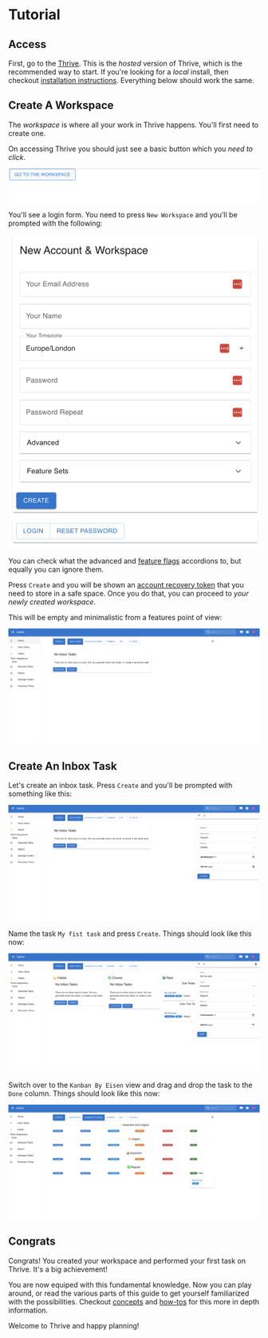 # Tutorial

## Access

First, go to the [Thrive](https://jupiter-webui.onrender.com). This is the _hosted_ version
of Thrive, which is the recommended way to start. If you're looking for a _local_ install,
then checkout [installation instructions](how-tos/install.md). Everything below should work the same.

## Create A Workspace

The _workspace_ is where all your work in Thrive happens. You'll first need to create one.

On accessing Thrive you should just see a basic button which you _need to click_.

![Go To Workspace](assets/tutorial-go-to-workspace.png)

You'll see a login form. You need to press `New Workspace` and you'll be prompted with the following:

![Init](assets/tutorial-init.png)

You can check what the advanced and [feature flags](concepts/feature-flags.md)
accordions to, but equally you can ignore them.

Press `Create` and you will be shown an [account recovery token](how-tos/recover-your-account.md) that
you need to store in a safe space. Once you do that, you can proceed to _your newly created workspace_.

This will be empty and minimalistic from a features point of view:

![Empty Workspace](assets/tutorial-empty-workspace.png)

## Create An Inbox Task

Let's create an inbox task. Press `Create` and you'll be prompted with something like this:

![New Inbox Task](assets/tutorial-new-inbox-task.png)

Name the task `My fist task` and press `Create`. Things should look like this now:

![Created Inbox Task](assets/tutorial-after-new-task-creation.png)

Switch over to the `Kanban By Eisen` view and drag and drop the task to the `Done` column. Things should
look like this now:

![Done Task](assets/tutorial-task-kanban.png)

## Congrats

Congrats! You created your workspace and performed your first task on Thrive. It's a big achievement!

You are now equiped with this fundamental knowledge. Now you can play around, or read the various parts
of this guide to get yourself familiarized with the possibilities. Checkout [concepts](concepts/overview.md)
and [how-tos](how-tos) for this more in depth information.

Welcome to Thrive and happy planning!
